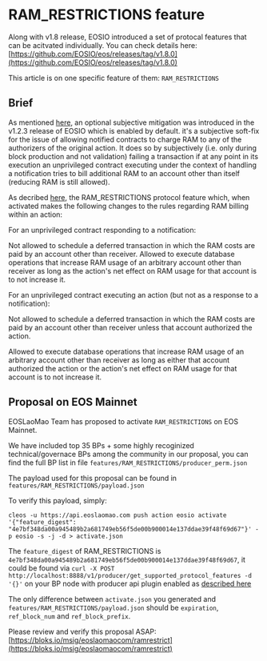 # RAM_RESTRICTIONS feature

Along with v1.8 release, EOSIO introduced a set of protocal features that can be acitvated individually. You can check details here: [https://github.com/EOSIO/eos/releases/tag/v1.8.0](https://github.com/EOSIO/eos/releases/tag/v1.8.0)

This article is on one specific feature of them: `RAM_RESTRICTIONS`

## Brief

As mentioned [here](https://github.com/EOSIO/eos/pull/5451), an optional subjective mitigation was introduced in the v1.2.3 release of EOSIO which is enabled by default. it's a subjective soft-fix for the issue of allowing notified contracts to charge RAM to any of the authorizers of the original action. It does so by subjectively (i.e. only during block production and not validation) failing a transaction if at any point in its execution an unprivileged contract executing under the context of handling a notification tries to bill additional RAM to an account other than itself (reducing RAM is still allowed).

As decribed [here](https://github.com/EOSIO/eos/pull/7131),  the RAM_RESTRICTIONS protocol feature which, when activated makes the following changes to the rules regarding RAM billing within an action:

For an unprivileged contract responding to a notification:

Not allowed to schedule a deferred transaction in which the RAM costs are paid by an account other than receiver.
Allowed to execute database operations that increase RAM usage of an arbitrary account other than receiver as long as the action's net effect on RAM usage for that account is to not increase it.

For an unprivileged contract executing an action (but not as a response to a notification):

Not allowed to schedule a deferred transaction in which the RAM costs are paid by an account other than receiver unless that account authorized the action.

Allowed to execute database operations that increase RAM usage of an arbitrary account other than receiver as long as either that account authorized the action or the action's net effect on RAM usage for that account is to not increase it.


## Proposal on EOS Mainnet

EOSLaoMao Team has proposed to activate `RAM_RESTRICTIONS` on EOS Mainnet.

We have included top 35 BPs + some highly recoginized technical/governace BPs among the community in our proposal, you can find the full BP list in file `features/RAM_RESTRICTIONS/producer_perm.json`

The payload used for this proposal can be found in `features/RAM_RESTRICTIONS/payload.json`

To verify this payload, simply:

```
cleos -u https://api.eoslaomao.com push action eosio activate '{"feature_digest": "4e7bf348da00a945489b2a681749eb56f5de00b900014e137ddae39f48f69d67"}' -p eosio -s -j -d > activate.json
```

The `feature_digest` of RAM_RESTRICTIONS is `4e7bf348da00a945489b2a681749eb56f5de00b900014e137ddae39f48f69d67`, it could be found via `curl -X POST http://localhost:8888/v1/producer/get_supported_protocol_features -d '{}'` on your BP node with producer api plugin enabled as [described here](https://developers.eos.io/eosio-nodeos/docs/consensus-protocol-upgrade-process#section-special-notes-to-block-producers)

The only difference between `activate.json` you generated and `features/RAM_RESTRICTIONS/payload.json` should be `expiration`, `ref_block_num` and `ref_block_prefix`.

Please review and verify this proposal ASAP: [https://bloks.io/msig/eoslaomaocom/ramrestrict](https://bloks.io/msig/eoslaomaocom/ramrestrict)

